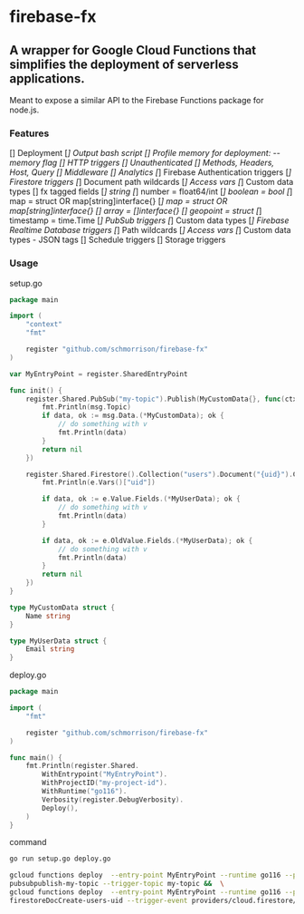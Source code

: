 # firebase-fx

## A wrapper for Google Cloud Functions that simplifies the deployment of serverless applications.

Meant to expose a similar API to the Firebase Functions package for node.js.

### Features
 [] Deployment
    [*] Output bash script
	[] Profile memory for deployment: --memory flag
 [] HTTP triggers
    [] Unauthenticated
    [] Methods, Headers, Host, Query
    [] Middleware
 [] Analytics
 [*] Firebase Authentication triggers
 [*] Firestore triggers
    [*] Document path wildcards
      [*] Access vars
    [*] Custom data types
    [] fx tagged fields
      [*] string
      [*] number = float64/int
      [*] boolean = bool
      [*] map = struct OR map[string]interface{}
        [*] map = struct OR map[string]interface{}
      [] array = []interface{}
      [] geopoint = struct
      [*] timestamp = time.Time
 [*] PubSub triggers
    [*] Custom data types
 [*] Firebase Realtime Database triggers
    [*] Path wildcards
      [*] Access vars
    [*] Custom data types - JSON tags
 [] Schedule triggers
 [] Storage triggers

 ### Usage


setup.go
```go
package main

import (
	"context"
	"fmt"

	register "github.com/schmorrison/firebase-fx"
)

var MyEntryPoint = register.SharedEntryPoint

func init() {
	register.Shared.PubSub("my-topic").Publish(MyCustomData{}, func(ctx context.Context, msg register.PubSubMessage) error {
		fmt.Println(msg.Topic)
		if data, ok := msg.Data.(*MyCustomData); ok {
			// do something with v
			fmt.Println(data)
		}
		return nil
	})

	register.Shared.Firestore().Collection("users").Document("{uid}").Create(MyUserData{}, func(ctx context.Context, e register.FirestoreEvent) error {
		fmt.Println(e.Vars()["uid"])

		if data, ok := e.Value.Fields.(*MyUserData); ok {
			// do something with v
			fmt.Println(data)
		}

		if data, ok := e.OldValue.Fields.(*MyUserData); ok {
			// do something with v
			fmt.Println(data)
		}
		return nil
	})
}

type MyCustomData struct {
	Name string
}

type MyUserData struct {
	Email string
}
```

deploy.go
```go
package main

import (
	"fmt"

	register "github.com/schmorrison/firebase-fx"
)

func main() {
	fmt.Println(register.Shared.
		WithEntrypoint("MyEntryPoint").
		WithProjectID("my-project-id").
		WithRuntime("go116").
		Verbosity(register.DebugVerbosity).
		Deploy(),
	)
}

```

command
```bash
go run setup.go deploy.go

gcloud functions deploy  --entry-point MyEntryPoint --runtime go116 --project my-project-id --verbosity debug \
pubsubpublish-my-topic --trigger-topic my-topic &&  \
gcloud functions deploy  --entry-point MyEntryPoint --runtime go116 --project my-project-id --verbosity debug \
firestoreDocCreate-users-uid --trigger-event providers/cloud.firestore/eventTypes/document.create --trigger-resource projects/my-project-id/databases/(default)/documents/users/{uid}
```
